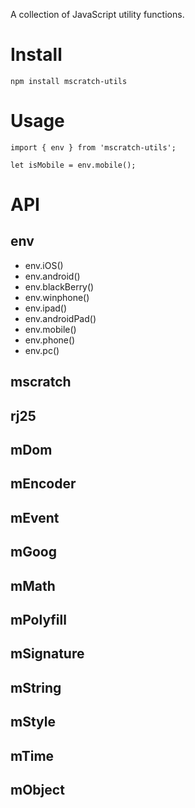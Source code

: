 A collection of JavaScript utility functions.

# Install

```
npm install mscratch-utils
```

# Usage

```
import { env } from 'mscratch-utils';

let isMobile = env.mobile();
```

# API
## env
- env.iOS()
- env.android()
- env.blackBerry()
- env.winphone()
- env.ipad()
- env.androidPad()
- env.mobile()
- env.phone()
- env.pc()

## mscratch
## rj25
## mDom
## mEncoder
## mEvent
## mGoog
## mMath
## mPolyfill
## mSignature
## mString
## mStyle
## mTime
## mObject

